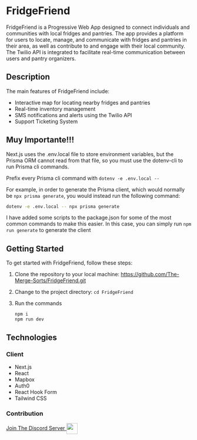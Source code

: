 # FridgeFriend

FridgeFriend is a Progressive Web App designed to connect individuals and communities with local fridges and pantries. The app provides a platform for users to locate, manage, and communicate with fridges and pantries in their area, as well as contribute to and engage with their local community. The Twilio API is integrated to facilitate real-time communication between users and pantry organizers.

## Description

The main features of FridgeFriend include:

- Interactive map for locating nearby fridges and pantries
- Real-time inventory management
- SMS notifications and alerts using the Twilio API
- Support Ticketing System

## Muy Importante!!!
Next.js uses the .env.local file to store environment variables, but the Prisma ORM cannot read from that file, so you must use the dotenv-cli to run Prisma cli commands.

Prefix every Prisma cli command with ```dotenv -e .env.local -- ```

For example, in order to generate the Prisma client, which would normally be ```npx prisma generate```, you would instead run the following command:

```bash
dotenv -e .env.local -- npx prisma generate
```

I have added some scripts to the package.json for some of the most common commands to make this easier. In this case, you can simply run ```npm run generate``` to generate the client

## Getting Started

To get started with FridgeFriend, follow these steps:

1. Clone the repository to your local machine:
https://github.com/The-Merge-Sorts/FridgeFriend.git

2. Change to the project directory:
```cd FridgeFriend```

3. Run the commands
   ```
   npm i
   npm run dev
   ```

## Technologies

### Client
- Next.js
- React
- Mapbox
- Auth0
- React Hook Form
- Tailwind CSS

### Contribution

[Join The Discord Server <img align='center' src='https://clipartcraft.com/images/discord-logo-transparent-better.png' width='30px'>](https://discord.gg/7hdFGaYB)